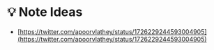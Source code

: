 # 💡 Note Ideas

* [https://twitter.com/apoorvlathey/status/1726229244593004905](https://twitter.com/apoorvlathey/status/1726229244593004905)
